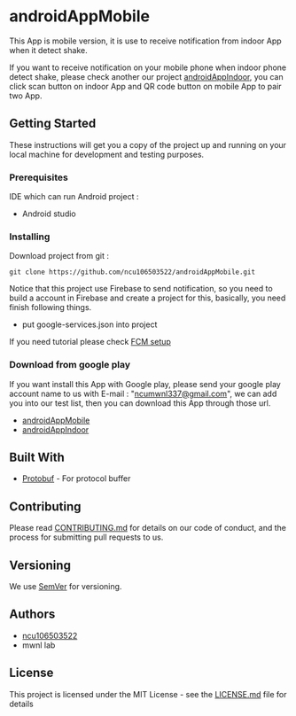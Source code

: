 # androidAppMobile

This App is mobile version, it is use to receive notification from indoor App when it detect shake.

If you want to receive notification on your mobile phone when indoor phone detect shake, please check  another our project [androidAppIndoor](https://github.com/ncu106503522/androidAppIndoor), you can click scan button on indoor App and QR code button on mobile App to pair two App.

## Getting Started

These instructions will get you a copy of the project up and running on your local machine for development and testing purposes.

### Prerequisites

IDE which can run Android project :

* Android studio


### Installing
Download project from git :
```
git clone https://github.com/ncu106503522/androidAppMobile.git
```
Notice that this project use Firebase to send notification, so you need to build a account in Firebase and create a project for this, basically, you need finish following things.
* put google-services.json into project

If you need tutorial please check  [FCM setup](https://firebase.google.com/docs/android/setup)

### Download from google play
If you want install this App with Google play, please send your google play account name to us with E-mail : "ncumwnl337@gmail.com", we can add you into our test list, then you can download this App through those url.
* [androidAppMobile](https://play.google.com/apps/internaltest/4701297342863693173)
* [androidAppIndoor](https://play.google.com/apps/internaltest/4700171472181250730)

## Built With  
* [Protobuf](https://github.com/apple/swift-protobuf) - For protocol buffer

## Contributing

Please read [CONTRIBUTING.md](CONTRIBUTING.md) for details on our code of conduct, and the process for submitting pull requests to us.

## Versioning

We use [SemVer](http://semver.org/) for versioning.

## Authors
* [ncu106503522](https://github.com/ncu106503522)
* mwnl lab


## License

This project is licensed under the MIT License - see the [LICENSE.md](LICENSE.md) file for details


